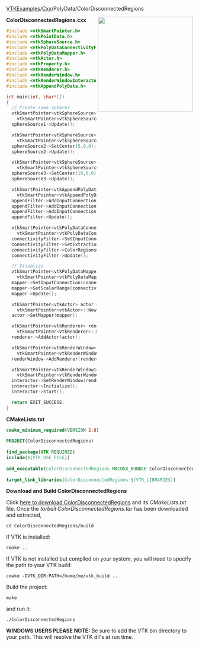 [VTKExamples](/home/)/[Cxx](/Cxx)/PolyData/ColorDisconnectedRegions

<img align="right" src="https://github.com/lorensen/VTKExamples/blob/gh-pages/Testing/Baseline/PolyData/TestColorDisconnectedRegions.png?raw=true" width="256" />

**ColorDisconnectedRegions.cxx**
```c++
#include <vtkSmartPointer.h>
#include <vtkPointData.h>
#include <vtkSphereSource.h>
#include <vtkPolyDataConnectivityFilter.h>
#include <vtkPolyDataMapper.h>
#include <vtkActor.h>
#include <vtkProperty.h>
#include <vtkRenderer.h>
#include <vtkRenderWindow.h>
#include <vtkRenderWindowInteractor.h>
#include <vtkAppendPolyData.h>

int main(int, char*[])
{
  // Create some spheres
  vtkSmartPointer<vtkSphereSource> sphereSource1 =
    vtkSmartPointer<vtkSphereSource>::New();
  sphereSource1->Update();

  vtkSmartPointer<vtkSphereSource> sphereSource2 =
    vtkSmartPointer<vtkSphereSource>::New();
  sphereSource2->SetCenter(5,0,0);
  sphereSource2->Update();

  vtkSmartPointer<vtkSphereSource> sphereSource3 =
    vtkSmartPointer<vtkSphereSource>::New();
  sphereSource3->SetCenter(10,0,0);
  sphereSource3->Update();

  vtkSmartPointer<vtkAppendPolyData> appendFilter =
    vtkSmartPointer<vtkAppendPolyData>::New();
  appendFilter->AddInputConnection(sphereSource1->GetOutputPort());
  appendFilter->AddInputConnection(sphereSource2->GetOutputPort());
  appendFilter->AddInputConnection(sphereSource3->GetOutputPort());
  appendFilter->Update();

  vtkSmartPointer<vtkPolyDataConnectivityFilter> connectivityFilter =
    vtkSmartPointer<vtkPolyDataConnectivityFilter>::New();
  connectivityFilter->SetInputConnection(appendFilter->GetOutputPort());
  connectivityFilter->SetExtractionModeToAllRegions();
  connectivityFilter->ColorRegionsOn();
  connectivityFilter->Update();

  // Visualize
  vtkSmartPointer<vtkPolyDataMapper> mapper =
    vtkSmartPointer<vtkPolyDataMapper>::New();
  mapper->SetInputConnection(connectivityFilter->GetOutputPort());
  mapper->SetScalarRange(connectivityFilter->GetOutput()->GetPointData()->GetArray("RegionId")->GetRange());
  mapper->Update();

  vtkSmartPointer<vtkActor> actor =
    vtkSmartPointer<vtkActor>::New();
  actor->SetMapper(mapper);

  vtkSmartPointer<vtkRenderer> renderer =
    vtkSmartPointer<vtkRenderer>::New();
  renderer->AddActor(actor);

  vtkSmartPointer<vtkRenderWindow> renderWindow =
    vtkSmartPointer<vtkRenderWindow>::New();
  renderWindow->AddRenderer(renderer);

  vtkSmartPointer<vtkRenderWindowInteractor> interactor =
    vtkSmartPointer<vtkRenderWindowInteractor>::New();
  interactor->SetRenderWindow(renderWindow);
  interactor->Initialize();
  interactor->Start();

  return EXIT_SUCCESS;
}
```
**CMakeLists.txt**
```cmake
cmake_minimum_required(VERSION 2.8)
 
PROJECT(ColorDisconnectedRegions)
 
find_package(VTK REQUIRED)
include(${VTK_USE_FILE})
 
add_executable(ColorDisconnectedRegions MACOSX_BUNDLE ColorDisconnectedRegions.cxx)
 
target_link_libraries(ColorDisconnectedRegions ${VTK_LIBRARIES})
```

**Download and Build ColorDisconnectedRegions**

Click [here to download ColorDisconnectedRegions](https://github.com/lorensen/VTKWikiExamplesTarballs/raw/master/ColorDisconnectedRegions.tar) and its *CMakeLists.txt* file.
Once the *tarball ColorDisconnectedRegions.tar* has been downloaded and extracted,
```
cd ColorDisconnectedRegions/build 
```
If VTK is installed:
```
cmake ..
```
If VTK is not installed but compiled on your system, you will need to specify the path to your VTK build:
```
cmake -DVTK_DIR:PATH=/home/me/vtk_build ..
```
Build the project:
```
make
```
and run it:
```
./ColorDisconnectedRegions
```
**WINDOWS USERS PLEASE NOTE:** Be sure to add the VTK bin directory to your path. This will resolve the VTK dll's at run time.

